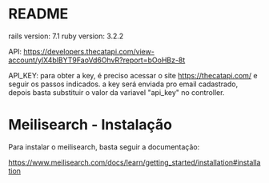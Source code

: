 # README

rails version: 7.1
ruby version: 3.2.2

API: https://developers.thecatapi.com/view-account/ylX4blBYT9FaoVd6OhvR?report=bOoHBz-8t

API_KEY: para obter a key, é preciso acessar o site https://thecatapi.com/ e seguir os passos indicados.
  a key será enviada pro email cadastrado, depois basta substituir o valor da variavel "api_key" no controller.

# Meilisearch - Instalação

Para instalar o meilisearch, basta seguir a documentação:

https://www.meilisearch.com/docs/learn/getting_started/installation#installation

